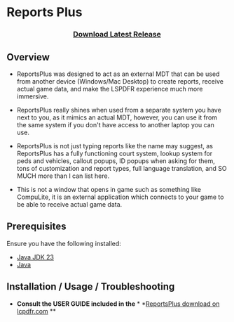 # Reports Plus

<h3 align="center">
    <a href="https://github.com/Guess1m/ReportsPlus/releases">Download Latest Release</a>
</h3>

## Overview

- ReportsPlus was designed to act as an external MDT that can be used from another device (Windows/Mac Desktop) to
  create reports, receive actual game data, and make the LSPDFR experience much more immersive.


- ReportsPlus really shines when used from a separate system you have next to you, as it mimics an actual MDT, however,
  you can use it from the same system if you don't have access to another laptop you can use.


- ReportsPlus is not just typing reports like the name may suggest, as ReportsPlus has a fully functioning court system,
  lookup system for peds and vehicles, callout popups, ID popups when asking for them, tons of customization and report
  types, full language translation, and SO MUCH more than I can list here.


- This is not a window that opens in game such as something like CompuLite, it is an external application which connects
  to your game to be able to receive actual game data.

## Prerequisites

Ensure you have the following installed:

- [Java JDK 23](https://www.oracle.com/java/technologies/downloads/)
- [Java](https://www.java.com/en/download/)

## Installation / Usage / Troubleshooting

- **Consult the USER GUIDE included in the** *
  *[ReportsPlus download on lcpdfr.com](https://www.lcpdfr.com/downloads/gta5mods/scripts/46968-reportsplus-report-manager-new-court-system-pedveh-lookup/)
  **
